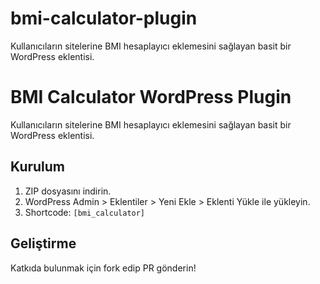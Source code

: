 # bmi-calculator-plugin
Kullanıcıların sitelerine BMI hesaplayıcı eklemesini sağlayan basit bir WordPress eklentisi.

# BMI Calculator WordPress Plugin

Kullanıcıların sitelerine BMI hesaplayıcı eklemesini sağlayan basit bir WordPress eklentisi.

## Kurulum
1. ZIP dosyasını indirin.
2. WordPress Admin > Eklentiler > Yeni Ekle > Eklenti Yükle ile yükleyin.
3. Shortcode: `[bmi_calculator]`

## Geliştirme
Katkıda bulunmak için fork edip PR gönderin!
